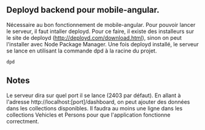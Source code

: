 ## Deployd backend pour mobile-angular.

Nécessaire au bon fonctionnement de mobile-angular.
Pour pouvoir lancer le serveur, il faut intaller deployd. Pour ce faire, il existe des installeurs sur le site de deployd (http://deployd.com/download.html), sinon on peut l'installer avec Node Package Manager. Une fois deployd installé, le serveur se lance en utilisant la commande dpd à la racine du projet.


`dpd`

## Notes

Le serveur dira sur quel port il se lance (2403 par défaut). En allant à l'adresse http://localhost:[port]/dashboard, on peut ajouter des données dans les collections disponibles. Il faudra au moins une ligne dans les collections Vehicles et Persons pour que l'application fonctionne correctment.

